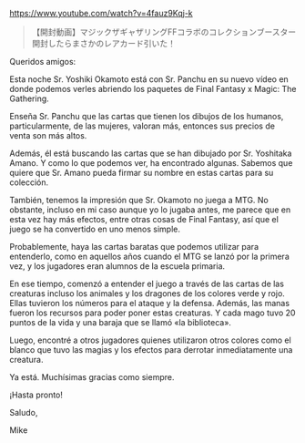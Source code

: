 https://www.youtube.com/watch?v=4fauz9Kqj-k

> 【開封動画】マジックザギャザリングFFコラボのコレクションブースター開封したらまさかのレアカード引いた！

Queridos amigos:

Esta noche Sr. Yoshiki Okamoto está con Sr. Panchu en su nuevo vídeo en donde podemos verles abriendo los paquetes de Final Fantasy x Magic: The Gathering.

Enseña Sr. Panchu que las cartas que tienen los dibujos de los humanos, particularmente, de las mujeres, valoran más, entonces sus precios de venta son más altos.

Además, él está buscando las cartas que se han dibujado por Sr. Yoshitaka Amano. Y como lo que podemos ver, ha encontrado algunas. Sabemos que quiere que Sr. Amano pueda firmar su nombre en estas cartas para su colección.

También, tenemos la impresión que Sr. Okamoto no juega a MTG. No obstante, incluso en mi caso aunque yo lo jugaba antes, me parece que en esta vez hay más efectos, entre otras cosas de Final Fantasy, así que el juego se ha convertido en uno menos simple.

Probablemente, haya las cartas baratas que podemos utilizar para entenderlo, como en aquellos años cuando el MTG se lanzó por la primera vez, y los jugadores eran alumnos de la escuela primaria. 

En ese tiempo, comenzó a entender el juego a través de las cartas de las creaturas incluso los animales y los dragones de los colores verde y rojo. Ellas tuvieron los números para el ataque y la defensa. Además, las manas fueron los recursos para poder poner estas creaturas. Y cada mago tuvo 20 puntos de la vida y una baraja que se llamó «la biblioteca».

Luego, encontré a otros jugadores quienes utilizaron otros colores como el blanco que tuvo las magias y los efectos para derrotar inmediatamente una creatura.

Ya está. Muchísimas gracias como siempre.

¡Hasta pronto!

Saludo,

Mike

